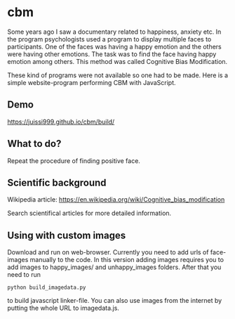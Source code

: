 # cbm
Some years ago I saw a documentary related to happiness, anxiety etc.
In the program psychologists used a program to display multiple
faces to participants. One of the faces was having a happy emotion
and the others were having other emotions. The task was to find the face 
having happy emotion among others. This method was called Cognitive Bias
Modification.

These kind of programs were not available so one had to be made. Here is a simple
website-program performing CBM with JavaScript.

## Demo
https://juissi999.github.io/cbm/build/

## What to do?
Repeat the procedure of finding positive face.

## Scientific background
Wikipedia article:
https://en.wikipedia.org/wiki/Cognitive_bias_modification

Search scientifical articles for more detailed information.

## Using with custom images
Download and run on web-browser. Currently you need to add urls of face-images
manually to the code. In this version adding images requires you to add images
to happy_images/ and unhappy_images folders. After that you need to run 

`python build_imagedata.py`

to build javascript linker-file. You can also use images from the
internet by putting the whole URL to imagedata.js.